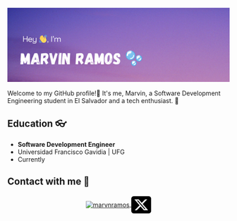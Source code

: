 ![cheese!](img/Header-Image.png)

Welcome to my GitHub profile!🍂
It's me, Marvin, a Software Development Engineering student in El Salvador and a tech enthusiast. 👀
## Education 👓
- **Software Development Engineer**
- Universidad Francisco Gavidia | UFG
- Currently
## Contact with me 🤝
<!--[![Icono de LinkedIn](https://img.icons8.com/color/48/000000/linkedin.png)](https://www.linkedin.com/in/marvn-ramos/)
-->

<p align="center">
<a href="https://www.linkedin.com/in/marvn-ramos/" target="blank">
    <img align="center" src="https://img.icons8.com/color/48/000000/linkedin.png" alt="marvnramos"/>
</a>
<a href="https://twitter.com/MarvnRamos" target="blank">
    <img align="center" src="img/square-x-twitter.svg" alt="marvnramos" height="45px" width="45px" />
</a>
    
</p>
<!--[![Icono de X](<img src="img/square-x-twitter.svg" width="100" alt="Icono de X">)](https://twitter.com/MarvnRamos)-->

<!--
**MarvnDev/MarvnDev** is a ✨ _special_ ✨ repository because its `README.md` (this file) appears on your GitHub profile.

Here are some ideas to get you started:

- 🔭 I’m currently working on ...
- 🌱 I’m currently learning ...
- 👯 I’m looking to collaborate on ...
- 🤔 I’m looking for help with ...
- 💬 Ask me about ...
- 📫 How to reach me: ...
- 😄 Pronouns: he/him
- ⚡ Fun fact: I am a Valorant player
-->
